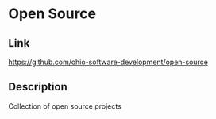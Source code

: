 # Open Source

## Link
https://github.com/ohio-software-development/open-source

## Description
Collection of open source projects



